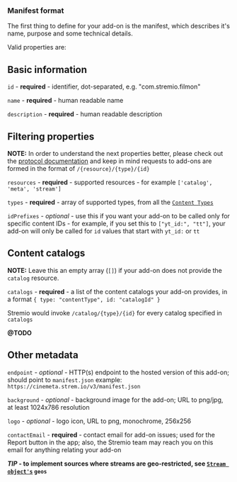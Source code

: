 ### Manifest format

The first thing to define for your add-on is the manifest, which describes it's name, purpose and some technical details.

Valid properties are:


## Basic information

``id`` - **required** - identifier, dot-separated, e.g. "com.stremio.filmon"

``name`` - **required** - human readable name

``description`` - **required** - human readable description

## Filtering properties

**NOTE:** In order to understand the next properties better, please check out the [protocol documentation](../protocol.md) and keep in mind requests to add-ons are formed in the format of `/{resource}/{type}/{id}`

``resources`` - **required** - supported resources - for example ``['catalog', 'meta', 'stream']``

``types`` - **required** - array of supported types, from all the [``Content Types``](./meta/content.types.md)

``idPrefixes`` - _optional_ - use this if you want your add-on to be called only for specific content IDs - for example, if you set this to `["yt_id:", "tt"]`, your add-on will only be called for `id` values that start with `yt_id:` or `tt`

## Content catalogs

**NOTE:** Leave this an empty array (``[]``) if your add-on does not provide the `catalog` resource.

``catalogs`` - **required** - a list of the content catalogs your add-on provides, in a format `{ type: "contentType", id: "catalogId" }`

Stremio would invoke `/catalog/{type}/{id}` for every catalog specified in `catalogs`

**@TODO**


## Other metadata

``endpoint`` - _optional_ - HTTP(s) endpoint to the hosted version of this add-on; should point to `manifest.json` example: ``https://cinemeta.strem.io/v3/manifest.json`` 

``background`` - _optional_ - background image for the add-on; URL to png/jpg, at least 1024x786 resolution

``logo`` - _optional_ - logo icon, URL to png, monochrome, 256x256

``contactEmail`` - **required** - contact email for add-on issues; used for the Report button in the app; also, the Stremio team may reach you on this email for anything relating your add-on


***TIP* - to implement sources where streams are geo-restricted, see [``Stream object's``](./stream/stream.response.md) `geos`**

